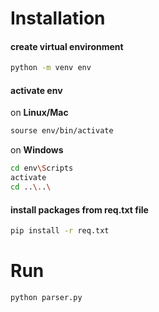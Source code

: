 # Installation

#### create virtual environment
```bash
python -m venv env
```
#### activate env 

on **Linux/Mac**

```bash
sourse env/bin/activate
```
on **Windows**
```bash
cd env\Scripts
activate
cd ..\..\
```

#### install packages from req.txt file

```bash
pip install -r req.txt
```

# Run

```bash
python parser.py
```